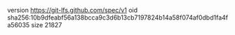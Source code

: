 version https://git-lfs.github.com/spec/v1
oid sha256:10b9dfeabf56a138bcca9c3d6b13cb7197824b14a58f074af0dbd1fa4fa56035
size 21827
